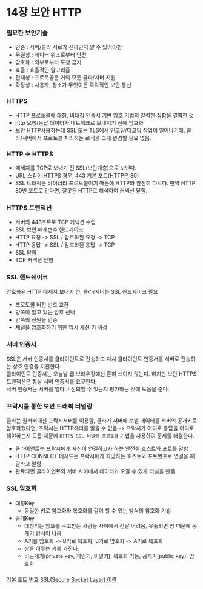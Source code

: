 # 14장 보안 HTTP

### 필요한 보안기술
- 인증 : 서버/클라 서로가 진짜인지 알 수 있어야함 
- 무결성 : 데이터 위조로부터 안전
- 암호화 : 외부로부터 도청 금지
- 효율 : 효율적인 알고리즘 
- 편재성 : 프로토콜은 거의 모든 클라/서버 지원
- 확장성 : 사용자, 장소가 무엇이든 즉각적인 보안 통신

### HTTPS 
- HTTP 프로토콜에 대칭, 비대칭 인증서 기반 암호 기법의 갈력한 집합을 결합한 것  
- http 요청/응답 데이터가 네트워크로 보내지기 전에 암호화  
- 보안 HTTP사용하는데 SSL 또는 TLS에서 인코딩/디코딩 작업이 일어나기에, 클라/서버에서 프로토콜 처리하는 로직을 크게 변경할 필요 없음.


### HTTP -> HTTPS 
- 메세지를 TCP로 보내기 전 SSL(보안계층)으로 보낸다.
- URL 스킴이 HTTPS 경우, 443 기본 포트(HTTP은 80)
- SSL 트래픽은 바이너리 프로토콜이기 때문에 HTTP와 완전히 다르다. 만약 HTTP 80번 포트로 간다면, 잘못된 HTTP로 해석하여 커넥션 닫힘.

### HTTPS 트랜잭션
- 서버의 443포트로 TCP 커넥션 수립
- SSL 보안 매개변수 핸드셰이크
- HTTP 요청 -> SSL / 암호화된 요청 -> TCP
- HTTP 응답 -> SSL / 암호화된 응답 -> TCP
- SSL 닫힘
- TCP 커넥션 닫힘


### SSL 핸드쉐이크
암호화된 HTTP 메세지 보내기 전, 클라/서버는 SSL 핸드셰이크 필요
- 프로토콜 버전 번호 교환
- 양쪽이 알고 있는 암호 선택
- 양쪽의 신원을 인증
- 채널을 암호화하기 위한 임시 세션 키 생성

### 서버 인증서
SSL은 서버 인증서를 클라이언트로 전송하고 다시 클라이언트 인증서를 서버로 전송하는 상호 인증을 지원한다.   
클라이언트 인증서는 오늘날 웹 브라우징에선 흔히 쓰이지 않는다. 하지만 보안 HTTPS 트랜잭션은 항상 서버 인증서를 요구한다.  
서버 인증서는 서버를 얼마나 신뢰할 수 있는지 평가하는 것에 도움을 준다.  

### 프락시를 통한 보안 트래픽 터널링 
클라는 원서버대신 프락시서버를 이용함, 클라가 서버에 보낼 데이터를 서버의 공개키로 암호화했다면, 
프락시는 HTTP헤더를 읽을 수 없음 -> 프락시가 어디로 응답을 어디로 해야하는지 모름
때문에 `HTTPS SSL 터널링 프로토콜` 기법을 사용하여 문제를 해결한다. 

- 클라이언트는 프락시에게 자신이 연결하고자 하는 안전한 호스트와 포트를 말함
- HTTP CONNECT 메서드는 프락시에게 희망하는 호스트와 포트번호로 연결을 해달라고 말함
- 완료되면 클라이언트와 서버 사이에서 데이터가 오갈 수 있게 터널을 만듦



### SSL 암호화
- 대칭Key
  - 동일한 키로 암호화와 복호화를 같이 할 수 있는 방식의 암호화 기법
- 공개Key
  - 대칭키는 암호를 주고받는 사람들 사이에서 전달 어려움, 유출되면 망 때문에 공개키 방식이 나옴
  - A키를 암호화 -> B키로 복호화, B키로 암호화 -> A키로 복호화
  - 쌍을 이루는 키를 가진다. 
  - 비공개키(private key, 개인키, 비밀키): 복호화 가능, 공개키(public key): 암호화



### 
[기본 포트 번호](https://docs.oracle.com/cd/E19636-01/819-5409/a-portnum.html)
[SSL(Secure Socket Layer) 이란](https://12bme.tistory.com/80)